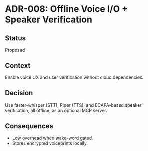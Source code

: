 # ADR-008: Offline Voice I/O + Speaker Verification

## Status
Proposed

## Context
Enable voice UX and user verification without cloud dependencies.

## Decision
Use faster-whisper (STT), Piper (TTS), and ECAPA-based speaker verification, all offline, as an optional MCP server.

## Consequences
- Low overhead when wake-word gated.
- Stores encrypted voiceprints locally.
